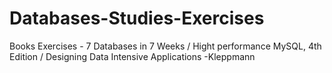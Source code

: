 # Databases-Studies-Exercises
Books Exercises - 7 Databases in 7 Weeks / Hight performance MySQL, 4th Edition / Designing Data Intensive Applications -Kleppmann
